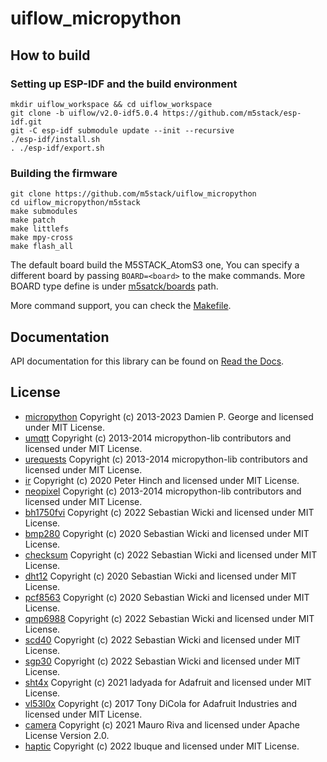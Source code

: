 # uiflow_micropython

## How to build

### Setting up ESP-IDF and the build environment

```shell
mkdir uiflow_workspace && cd uiflow_workspace
git clone -b uiflow/v2.0-idf5.0.4 https://github.com/m5stack/esp-idf.git 
git -C esp-idf submodule update --init --recursive
./esp-idf/install.sh
. ./esp-idf/export.sh
```

### Building the firmware

```shell
git clone https://github.com/m5stack/uiflow_micropython
cd uiflow_micropython/m5stack
make submodules
make patch
make littlefs
make mpy-cross
make flash_all
```

The default board build the M5STACK_AtomS3 one, You can specify a different board by passing `BOARD=<board>` to the make commands. More BOARD type define is under [m5satck/boards](./m5stack/boards/) path.

More command support, you can check the [Makefile](./m5stack/Makefile).

## Documentation

API documentation for this library can be found on [Read the Docs](https://uiflow-micropython.readthedocs.io/en/latest/).

## License

- [micropython][] Copyright (c) 2013-2023 Damien P. George and licensed under MIT License.
- [umqtt][] Copyright (c) 2013-2014 micropython-lib contributors and licensed under MIT License.
- [urequests][] Copyright (c) 2013-2014 micropython-lib contributors and licensed under MIT License.
- [ir][] Copyright (c) 2020 Peter Hinch and licensed under MIT License.
- [neopixel][] Copyright (c) 2013-2014 micropython-lib contributors and licensed under MIT License.
- [bh1750fvi][] Copyright (c) 2022 Sebastian Wicki and licensed under MIT License.
- [bmp280][] Copyright (c) 2020 Sebastian Wicki and licensed under MIT License.
- [checksum][] Copyright (c) 2022 Sebastian Wicki and licensed under MIT License.
- [dht12][] Copyright (c) 2020 Sebastian Wicki and licensed under MIT License.
- [pcf8563][] Copyright (c) 2020 Sebastian Wicki and licensed under MIT License.
- [qmp6988][] Copyright (c) 2022 Sebastian Wicki and licensed under MIT License.
- [scd40][] Copyright (c) 2022 Sebastian Wicki and licensed under MIT License.
- [sgp30][] Copyright (c) 2022 Sebastian Wicki and licensed under MIT License.
- [sht4x][] Copyright (c) 2021 ladyada for Adafruit and licensed under MIT License.
- [vl53l0x][] Copyright (c) 2017 Tony DiCola for Adafruit Industries and licensed under MIT License.
- [camera][] Copyright (c) 2021 Mauro Riva and licensed under Apache License Version 2.0.
- [haptic][] Copyright (c) 2022 lbuque and licensed under MIT License.

[micropython]: https://github.com/micropython/micropython
[umqtt]: https://github.com/micropython/micropython-lib
[urequests]: https://github.com/micropython/micropython-lib
[ir]: https://github.com/peterhinch/micropython_ir
[neopixel]: https://github.com/micropython/micropython-lib
[bh1750fvi]: https://github.com/gandro/micropython-m5stamp-c3u
[bmp280]: https://github.com/gandro/micropython-m5stickc-plus
[checksum]: https://github.com/gandro/micropython-m5stamp-c3u
[dht12]: https://github.com/gandro/micropython-m5stickc-plus
[pcf8563]: https://github.com/gandro/micropython-m5stickc-plus
[qmp6988]: https://github.com/gandro/micropython-m5stamp-c3u
[scd40]: https://github.com/gandro/micropython-m5stamp-c3u
[sgp30]: https://github.com/gandro/micropython-m5stamp-c3u
[sht4x]: https://github.com/adafruit/Adafruit_CircuitPython_SHT4x
[vl53l0x]: https://github.com/adafruit/Adafruit_CircuitPython_VL53L0X
[camera]: https://github.com/lemariva/micropython-camera-driver
[haptic]: https://github.com/lbuque/haptic
